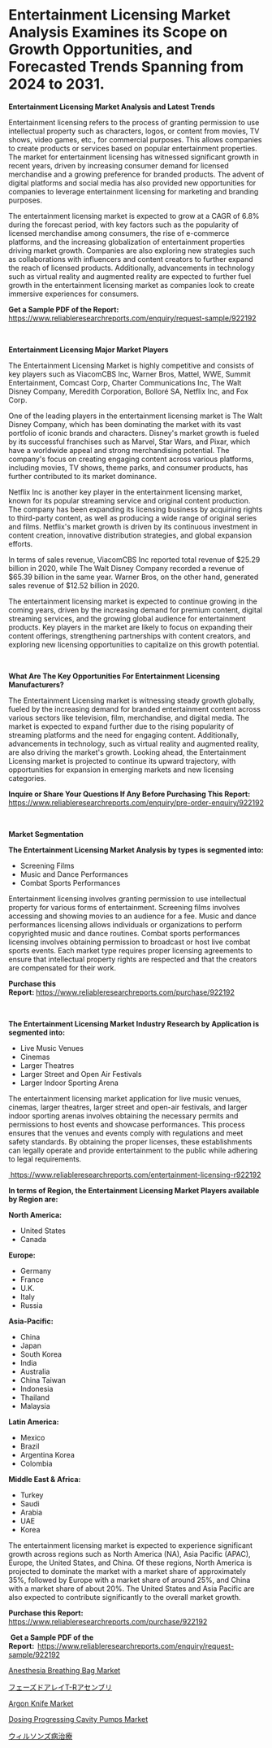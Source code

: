 <p><h1>Entertainment Licensing Market Analysis Examines its Scope on Growth Opportunities, and Forecasted Trends Spanning from 2024 to 2031.</h1></p><p><strong>Entertainment Licensing Market Analysis and Latest Trends</strong></p>
<p><p>Entertainment licensing refers to the process of granting permission to use intellectual property such as characters, logos, or content from movies, TV shows, video games, etc., for commercial purposes. This allows companies to create products or services based on popular entertainment properties. The market for entertainment licensing has witnessed significant growth in recent years, driven by increasing consumer demand for licensed merchandise and a growing preference for branded products. The advent of digital platforms and social media has also provided new opportunities for companies to leverage entertainment licensing for marketing and branding purposes.</p><p>The entertainment licensing market is expected to grow at a CAGR of 6.8% during the forecast period, with key factors such as the popularity of licensed merchandise among consumers, the rise of e-commerce platforms, and the increasing globalization of entertainment properties driving market growth. Companies are also exploring new strategies such as collaborations with influencers and content creators to further expand the reach of licensed products. Additionally, advancements in technology such as virtual reality and augmented reality are expected to further fuel growth in the entertainment licensing market as companies look to create immersive experiences for consumers.</p></p>
<p><strong>Get a Sample PDF of the Report:&nbsp;</strong> <a href="https://www.reliableresearchreports.com/enquiry/request-sample/922192">https://www.reliableresearchreports.com/enquiry/request-sample/922192</a></p>
<p>&nbsp;</p>
<p><strong>Entertainment Licensing Major Market Players</strong></p>
<p><p>The Entertainment Licensing Market is highly competitive and consists of key players such as ViacomCBS Inc, Warner Bros, Mattel, WWE, Summit Entertainment, Comcast Corp, Charter Communications Inc, The Walt Disney Company, Meredith Corporation, Bolloré SA, Netflix Inc, and Fox Corp.</p><p>One of the leading players in the entertainment licensing market is The Walt Disney Company, which has been dominating the market with its vast portfolio of iconic brands and characters. Disney's market growth is fueled by its successful franchises such as Marvel, Star Wars, and Pixar, which have a worldwide appeal and strong merchandising potential. The company's focus on creating engaging content across various platforms, including movies, TV shows, theme parks, and consumer products, has further contributed to its market dominance.</p><p>Netflix Inc is another key player in the entertainment licensing market, known for its popular streaming service and original content production. The company has been expanding its licensing business by acquiring rights to third-party content, as well as producing a wide range of original series and films. Netflix's market growth is driven by its continuous investment in content creation, innovative distribution strategies, and global expansion efforts.</p><p>In terms of sales revenue, ViacomCBS Inc reported total revenue of $25.29 billion in 2020, while The Walt Disney Company recorded a revenue of $65.39 billion in the same year. Warner Bros, on the other hand, generated sales revenue of $12.52 billion in 2020.</p><p>The entertainment licensing market is expected to continue growing in the coming years, driven by the increasing demand for premium content, digital streaming services, and the growing global audience for entertainment products. Key players in the market are likely to focus on expanding their content offerings, strengthening partnerships with content creators, and exploring new licensing opportunities to capitalize on this growth potential.</p></p>
<p>&nbsp;</p>
<p><strong>What Are The Key Opportunities For Entertainment Licensing Manufacturers?</strong></p>
<p><p>The Entertainment Licensing market is witnessing steady growth globally, fueled by the increasing demand for branded entertainment content across various sectors like television, film, merchandise, and digital media. The market is expected to expand further due to the rising popularity of streaming platforms and the need for engaging content. Additionally, advancements in technology, such as virtual reality and augmented reality, are also driving the market's growth. Looking ahead, the Entertainment Licensing market is projected to continue its upward trajectory, with opportunities for expansion in emerging markets and new licensing categories.</p></p>
<p><strong>Inquire or Share Your Questions If Any Before Purchasing This Report:</strong> <a href="https://www.reliableresearchreports.com/enquiry/pre-order-enquiry/922192">https://www.reliableresearchreports.com/enquiry/pre-order-enquiry/922192</a></p>
<p>&nbsp;</p>
<p><strong>Market Segmentation</strong></p>
<p><strong>The Entertainment Licensing Market Analysis by types is segmented into:</strong></p>
<p><ul><li>Screening Films</li><li>Music and Dance Performances</li><li>Combat Sports Performances</li></ul></p>
<p><p>Entertainment licensing involves granting permission to use intellectual property for various forms of entertainment. Screening films involves accessing and showing movies to an audience for a fee. Music and dance performances licensing allows individuals or organizations to perform copyrighted music and dance routines. Combat sports performances licensing involves obtaining permission to broadcast or host live combat sports events. Each market type requires proper licensing agreements to ensure that intellectual property rights are respected and that the creators are compensated for their work.</p></p>
<p><strong>Purchase this Report:&nbsp;</strong><a href="https://www.reliableresearchreports.com/purchase/922192">https://www.reliableresearchreports.com/purchase/922192</a></p>
<p>&nbsp;</p>
<p><strong>The Entertainment Licensing Market Industry Research by Application is segmented into:</strong></p>
<p><ul><li>Live Music Venues</li><li>Cinemas</li><li>Larger Theatres</li><li>Larger Street and Open Air Festivals</li><li>Larger Indoor Sporting Arena</li></ul></p>
<p><p>The entertainment licensing market application for live music venues, cinemas, larger theatres, larger street and open-air festivals, and larger indoor sporting arenas involves obtaining the necessary permits and permissions to host events and showcase performances. This process ensures that the venues and events comply with regulations and meet safety standards. By obtaining the proper licenses, these establishments can legally operate and provide entertainment to the public while adhering to legal requirements.</p></p>
<p><a href="https://www.reliableresearchreports.com/entertainment-licensing-r922192">&nbsp;https://www.reliableresearchreports.com/entertainment-licensing-r922192</a></p>
<p><strong>In terms of Region, the Entertainment Licensing Market Players available by Region are:</strong></p>
<p>
    <p> <strong> North America: </strong>
        <ul>
            <li>United States</li>
            <li>Canada</li>
        </ul>
        </p> 
    <p> <strong> Europe: </strong>
        <ul>
            <li>Germany</li>
            <li>France</li>
            <li>U.K.</li>
            <li>Italy</li>
            <li>Russia</li>
        </ul>
        </p> 
    <p> <strong> Asia-Pacific: </strong>
        <ul>
            <li>China</li>
            <li>Japan</li>
            <li>South Korea</li>
            <li>India</li>
            <li>Australia</li>
            <li>China Taiwan</li>
            <li>Indonesia</li>
            <li>Thailand</li>
            <li>Malaysia</li>
        </ul>
        </p> 
    <p> <strong> Latin America: </strong>
        <ul>
            <li>Mexico</li>
            <li>Brazil</li>
            <li>Argentina Korea</li>
            <li>Colombia</li>
        </ul>
        </p> 
    <p> <strong> Middle East & Africa: </strong>
        <ul>
            <li>Turkey</li>
            <li>Saudi</li>
            <li>Arabia</li>
            <li>UAE</li>
            <li>Korea</li>
        </ul>
    </p>
    </p>
<p><p>The entertainment licensing market is expected to experience significant growth across regions such as North America (NA), Asia Pacific (APAC), Europe, the United States, and China. Of these regions, North America is projected to dominate the market with a market share of approximately 35%, followed by Europe with a market share of around 25%, and China with a market share of about 20%. The United States and Asia Pacific are also expected to contribute significantly to the overall market growth.</p></p>
<p><strong>Purchase this Report: </strong><a href="https://www.reliableresearchreports.com/purchase/922192">https://www.reliableresearchreports.com/purchase/922192</a></p>
<p>&nbsp;<strong>Get a Sample PDF of the Report:&nbsp;&nbsp;</strong><a href="https://www.reliableresearchreports.com/enquiry/request-sample/922192">https://www.reliableresearchreports.com/enquiry/request-sample/922192</a></p>
<p><strong></strong></p>
<p><p><a href="https://github.com/btwcqfvq34/Market-Research-Report-List-1/blob/main/anesthesia-breathing-bag-market.md">Anesthesia Breathing Bag Market</a></p><p><a href="https://github.com/DwightHuels1/Market-Research-Report-List-2/blob/main/1997877174060.md">フェーズドアレイT-Rアセンブリ</a></p><p><a href="https://github.com/sleepman642/Market-Research-Report-List-1/blob/main/argon-knife-market.md">Argon Knife Market</a></p><p><a href="https://issuu.com/reportprime-2/docs/dosing-progressing-cavity-pumps-market-size-2030.p">Dosing Progressing Cavity Pumps Market</a></p><p><a href="https://github.com/tanyaali3/Market-Research-Report-List-2/blob/main/8926106174059.md">ウィルソンズ病治療</a></p></p>